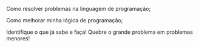 Como resolver problemas na linguagem de programação;

Como melhorar minha lógica de programação;

Identifique o que já sabe e faça!
Quebre o grande problema em problemas menores!